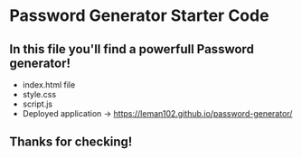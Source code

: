 # Password Generator Starter Code

## In this file you'll find a powerfull Password generator!

* index.html file
* style.css
* script.js
* Deployed application -> https://leman102.github.io/password-generator/


## Thanks for checking!
